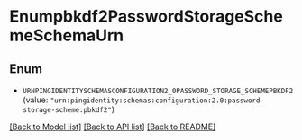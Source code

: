 # Enumpbkdf2PasswordStorageSchemeSchemaUrn

## Enum


* `URNPINGIDENTITYSCHEMASCONFIGURATION2_0PASSWORD_STORAGE_SCHEMEPBKDF2` (value: `"urn:pingidentity:schemas:configuration:2.0:password-storage-scheme:pbkdf2"`)


[[Back to Model list]](../README.md#documentation-for-models) [[Back to API list]](../README.md#documentation-for-api-endpoints) [[Back to README]](../README.md)


